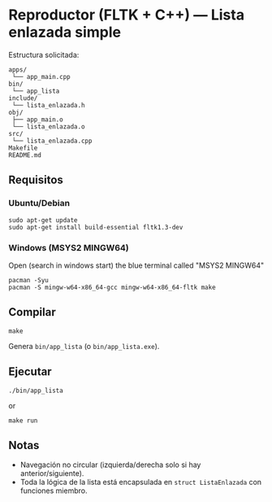 # Reproductor (FLTK + C++) — Lista enlazada simple

Estructura solicitada:
```
apps/
 └── app_main.cpp
bin/
 └── app_lista
include/
 └── lista_enlazada.h
obj/
 ├── app_main.o
 └── lista_enlazada.o
src/
 └── lista_enlazada.cpp
Makefile
README.md
```

## Requisitos

### Ubuntu/Debian
```
sudo apt-get update
sudo apt-get install build-essential fltk1.3-dev
```

### Windows (MSYS2 MINGW64)

Open (search in windows start) the blue terminal called "MSYS2 MINGW64"
```
pacman -Syu
pacman -S mingw-w64-x86_64-gcc mingw-w64-x86_64-fltk make
```

## Compilar
```
make
```
Genera `bin/app_lista` (o `bin/app_lista.exe`).

## Ejecutar
```
./bin/app_lista
```
or
```
make run
```



## Notas
- Navegación no circular (izquierda/derecha solo si hay anterior/siguiente).
- Toda la lógica de la lista está encapsulada en `struct ListaEnlazada` con funciones miembro.
